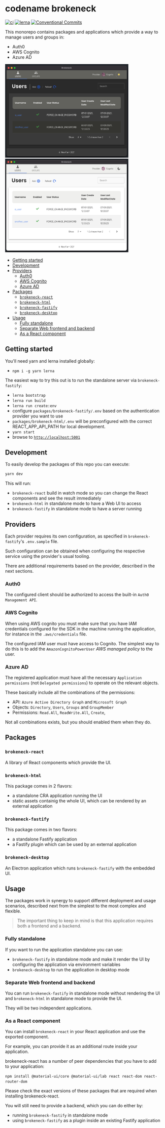 # codename brokeneck

[![ci](https://github.com/nearform/brokeneck/workflows/ci/badge.svg)](https://github.com/nearform/brokeneck/actions?query=workflow%3Aci)
[![lerna](https://img.shields.io/badge/maintained%20with-lerna-cc00ff.svg)](https://lerna.js.org/)
[![Conventional Commits](https://img.shields.io/badge/Conventional%20Commits-1.0.0-yellow.svg)](https://conventionalcommits.org)

This monorepo contains packages and applications which provide a way to manage users and groups in:

- Auth0
- AWS Cognito
- Azure AD

<img src="docs/brokeneck-dark.png" alt="Brokeneck Dark" title="Brokeneck Dark" width="400"> <img src="docs/brokeneck-light.png" alt="Brokeneck Light" title="Brokeneck Light" width="400">

<!-- toc -->

- [Getting started](#getting-started)
- [Development](#development)
- [Providers](#providers)
  * [Auth0](#auth0)
  * [AWS Cognito](#aws-cognito)
  * [Azure AD](#azure-ad)
- [Packages](#packages)
  * [`brokeneck-react`](#brokeneck-react)
  * [`brokeneck-html`](#brokeneck-html)
  * [`brokeneck-fastify`](#brokeneck-fastify)
  * [`brokeneck-desktop`](#brokeneck-desktop)
- [Usage](#usage)
  * [Fully standalone](#fully-standalone)
  * [Separate Web frontend and backend](#separate-web-frontend-and-backend)
  * [As a React component](#as-a-react-component)

<!-- tocstop -->

## Getting started

You'll need yarn and lerna installed globally:

- `npm i -g yarn lerna`

The easiest way to try this out is to run the standalone server via `brokeneck-fastify`:

- `lerna bootstrap`
- `lerna run build`
- `lerna run create:env`
- configure `packages/brokeneck-fastify/.env` based on the authentication provider you want to use
- `packages/brokeneck-html/.env` will be preconfigured with the correct REACT_APP_API_PATH for local development.
- `yarn start`
- browse to [`http://localhost:5001`](http://localhost:5001)

## Development

To easily develop the packages of this repo you can execute:

```sh
yarn dev
```

This will run:

- `brokeneck-react` build in watch mode so you can change the React components and see the result immediately
- `brokeneck-html` in standalone mode to have a Web UI to access
- `brokeneck-fastify` in standalone mode to have a server running

## Providers

Each provider requires its own configuration, as specified in `brokeneck-fastify`'s `.env.sample` file.

Such configuration can be obtained when configuring the respective service using the provider's usual tooling.

There are additional requirements based on the provider, described in the next sections.

### Auth0

The configured client should be authorized to access the built-in `Auth0 Management API`.

### AWS Cognito

When using AWS cognito you must make sure that you have IAM credentials configured for the SDK in the machine running the application, for instance in the `.aws/credentials` file.

The configured IAM user must have access to Cognito. The simplest way to do this is to add the `AmazonCognitoPowerUser` _AWS managed policy_ to the user.

### Azure AD

The registered application must have all the necessary `Application permissions` (not `Delegated permissions`) to operate on the relevant objects.

These basically include all the combinations of the permissions:

- API: `Azure Active Directory Graph` and `Microsoft Graph`
- Objects: `Directory`, `Users`, `Groups` and `GroupMember`
- Permissions: `Read.All`, `ReadWrite.All`, `Create`,

Not all combinations exists, but you should enabled them when they do.

## Packages

### `brokeneck-react`

A library of React components which provide the UI.

### `brokeneck-html`

This package comes in 2 flavors:

- a standalone CRA application running the UI
- static assets containig the whole UI, which can be rendered by an external application

### `brokeneck-fastify`

This package comes in two flavors:

- a standalone Fastify application
- a Fastify plugin which can be used by an external application

### `brokeneck-desktop`

An Electron application which runs `brokeneck-fastify` with the embedded UI.

## Usage

The packages work in synergy to support different deployment and usage scenarios, described next from the simplest to the most complex and flexible.

> The important thing to keep in mind is that this application requires both a frontend and a backend.

### Fully standalone

If you want to run the application standalone you can use:

- `brokeneck-fastify` in standalone mode and make it render the UI by configuring the application via environment variables
- `brokeneck-desktop` to run the application in desktop mode

### Separate Web frontend and backend

You can run `brokeneck-fastify` in standalone mode without rendering the UI and `brokeneck-html` in standalone mode to provide the UI.

They will be two independent applications.

### As a React component

You can install `brokeneck-react` in your React application and use the exported component.

For example, you can provide it as an additional route inside your application.

brokeneck-react has a number of peer dependencies that you have to add to your application:

`npm install @material-ui/core @material-ui/lab react react-dom react-router-dom`

Please check the exact versions of these packages that are required when installing brokeneck-react.

You will still need to provide a backend, which you can do either by:

- running `brokeneck-fastify` in standalone mode
- using `brokeneck-fastify` as a plugin inside an existing Fastify application
